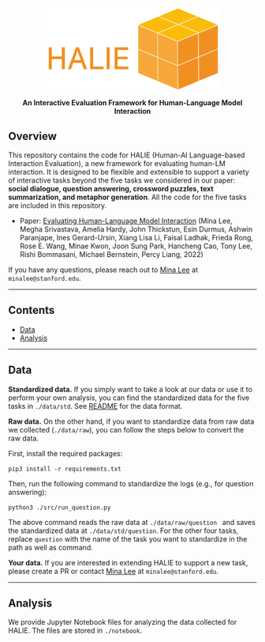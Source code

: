<div align="center">

<img src="./halie.png" width="350px"/>

**An Interactive Evaluation Framework for Human-Language Model Interaction**

</div>

## Overview

This repository contains the code for HALIE (Human-AI Language-based Interaction Evaluation), a new framework for evaluating human-LM interaction. It is designed to be flexible and extensible to support a variety of interactive tasks beyond the five tasks we considered in our paper: **social dialogue, question answering, crossword puzzles, text summarization, and metaphor generation**. All the code for the five tasks are included in this repository.

- Paper: [Evaluating Human-Language Model Interaction](https://arxiv.org/abs/2212.09746) (Mina Lee, Megha Srivastava, Amelia Hardy, John Thickstun, Esin Durmus, Ashwin Paranjape, Ines Gerard-Ursin, Xiang Lisa Li, Faisal Ladhak, Frieda Rong, Rose E. Wang, Minae Kwon, Joon Sung Park, Hancheng Cao, Tony Lee, Rishi Bommasani, Michael Bernstein, Percy Liang, 2022)

If you have any questions, please reach out to [Mina Lee](https://minalee.info/) at `minalee@stanford.edu`.

---

## Contents
- [Data](#Data)
- [Analysis](#Analysis)

---

## Data

**Standardized data.** If you simply want to take a look at our data or use it to perform your own analysis, you can find the standardized data for the five tasks in `./data/std`. See [README](./assets/README.md) for the data format.

**Raw data.** On the other hand, if you want to standardize data from raw data we collected (`./data/raw`), you can follow the steps below to convert the raw data.

First, install the required packages:
```
pip3 install -r requirements.txt
```

Then, run the following command to standardize the logs (e.g., for question answering):
```
python3 ./src/run_question.py
```

The above command reads the raw data at `./data/raw/question ` and saves the standardized data at `./data/std/question`. For the other four tasks, replace `question` with the name of the task you want to standardize in the path as well as command.

**Your data.** If you are interested in extending HALIE to support a new task, please create a PR or contact [Mina Lee](https://minalee.info/) at `minalee@stanford.edu`.

---

## Analysis

We provide Jupyter Notebook files for analyzing the data collected for HALIE. The files are stored in `./notebook`.